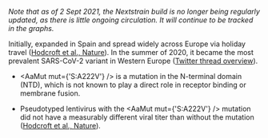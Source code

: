 _Note that as of 2 Sept 2021, the Nextstrain build is no longer being regularly updated, as there is little ongoing circulation. It will continue to be tracked in the graphs._

Initially, <VarOrLin name="20E (EU1)" /> expanded in Spain and spread widely across Europe via holiday travel ([Hodcroft et al., Nature](https://www.nature.com/articles/s41586-021-03677-y)). In the summer of 2020, it became the most prevalent SARS-CoV-2 variant in Western Europe ([Twitter thread overview](https://twitter.com/firefoxx66/status/1401833676317593600)).

- <AaMut mut={'S:A222V'} /> is a mutation in the N-terminal domain (NTD), which is not known to play a direct role in receptor binding or membrane fusion.

- Pseudotyped lentivirus with the <AaMut mut={'S:A222V'} /> mutation did not have a measurably different viral titer than without the mutation ([Hodcroft et al., Nature](https://www.nature.com/articles/s41586-021-03677-y)).

<br/>
